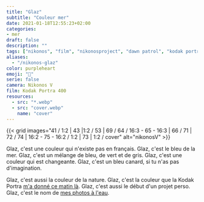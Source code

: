 ```yaml
---
title: "Glaz"
subtitle: "Couleur mer"
date: 2021-01-18T12:55:23+02:00
categories:
- mer
draft: false
description: ""
tags: ["nikonos", "film", "nikonosproject", "dawn patrol", "kodak portra"]
aliases:
  - "/nikonos-glaz"
color: purpleheart
emoji: "🌊"
serie: false
camera: Nikonos V
film: Kodak Portra 400
resources:
  - src: "*.webp"
  - src: "cover.webp"
    name: "cover"
---
```


{{< grid images="41 / 1:2 | 43 |1:2 / 53 | 69 / 64 / 16:3 - 65 - 16:3 | 66 / 71 | 72 / 74 | 16:2 - 75 - 16:2 / 1:2 | 73 | 1:2 / cover" alt="nikonosV" >}}

Glaz, c'est une couleur qui n'existe pas en français.
Glaz, c'est le bleu de la mer.
Glaz, c'est un mélange de bleu, de vert et de gris.
Glaz, c'est une couleur qui est changeante.
Glaz, c'est un bleu canard, si tu n'as pas d'imagination.

Glaz, c'est aussi la couleur de la nature.
Glaz, c'est la couleur que la Kodak Portra [m'a donné ce matin là](/nikonos-v).
Glaz, c'est aussi le début d'un projet perso.
Glaz, c'est le nom de [mes photos à l'eau](/premier-janvier).
